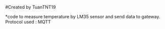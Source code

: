 #Created by TuanTNT19

*code to measure temperature by LM35 sensor and send data to gateway. Protocol used : MQTT